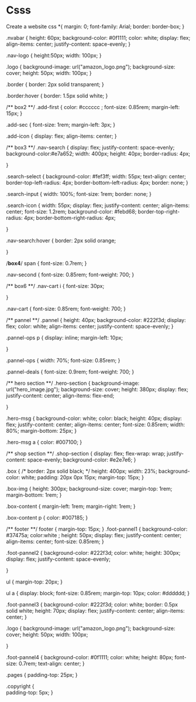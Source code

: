 # Csss
Create a website css 
*{
    margin: 0;
    font-family: Arial;
    border: border-box;
}

.nvabar {
    height: 60px;
    background-color: #0f1111;
    color: white;
    display: flex;
    align-items: center; 
    justify-content: space-evenly;
}

.nav-logo {
    height:50px;
    width: 100px;
}

.logo {
    background-image: url("amazon_logo.png");
    background-size: cover;
    height: 50px;
    width: 100px;
}

.border {
    border: 2px solid transparent;
}

.border:hover {
    border: 1.5px solid white;
}

/** box2 **/
.add-first {
    color: #cccccc ;
    font-size: 0.85rem;
    margin-left: 15px;
}

.add-sec {
    font-size: 1rem;
    margin-left: 3px;
}

.add-icon {
    display: flex;
    align-items: center;
}

/** box3 **/
.nav-search {
    display: flex;
    justify-content: space-evenly;
    background-color:#e7a652;
    width: 400px;
    height: 40px;
    border-radius: 4px;
    
}

.search-select {
    background-color: #fef3ff;
    width: 55px;
    text-align: center;
    border-top-left-radius: 4px;
    border-bottom-left-radius: 4px;
    border: none;
}

.search-input {
    width: 100%;
    font-size: 1rem;
    border: none;
}

.search-icon {
    width: 55px;
    display: flex;
    justify-content: center;
    align-items: center;
    font-size: 1.2rem;
    background-color: #febd68;
    border-top-right-radius: 4px;
    border-bottom-right-radius: 4px;
     
}

.nav-search:hover {
    border: 2px solid orange;

}

/**box4**/
span {
    font-size: 0.7rem;
}

.nav-second {
    font-size: 0.85rem;
    font-weight: 700;
}

/** box6 **/
.nav-cart i {
    font-size: 30px;

}

.nav-cart {
    font-size: 0.85rem;
    font-weight: 700;
}

/** pannel **/
.pannel {
    height: 40px;
    background-color: #222f3d;
    display: flex;
    color: white;
    align-items: center;
    justify-content: space-evenly;
}

.pannel-ops p {
    display: inline;
    margin-left: 10px;

}

.pannel-ops {
    width: 70%;
    font-size: 0.85rem;
}

.pannel-deals {
    font-size: 0.9rem;
    font-weight: 700;
}

/** hero section **/
.hero-section {
    background-image: url("hero_image.jpg");
    background-size: cover;
    height: 380px;
    display: flex;
    justify-content: center;
    align-items: flex-end;
    
}

.hero-msg {
    background-color: white;
    color: black;
    height: 40px;
    display: flex;
    justify-content: center;
    align-items: center;
    font-size: 0.85rem;
    width: 80%;
    margin-bottom: 25px;
}

.hero-msg a {
    color: #007100;
}

/** shop section **/
.shop-section {
    display: flex;
    flex-wrap: wrap;
    justify-content: space-evenly;
    background-color: #e2e7e6;
}

.box {
    /* border: 2px solid black; */
    height: 400px;
    width: 23%;
    background-color: white;
    padding: 20px 0px 15px;
    margin-top: 15px;
}

.box-img {
    height: 300px;
    background-size: cover;
    margin-top: 1rem;
    margin-bottom: 1rem;
}

.box-content {
    margin-left: 1rem;
    margin-right: 1rem;
}

.box-content p {
    color: #007185;
}

/** footer **/
footer {
    margin-top: 15px;
}
.foot-pannel1 {
    background-color: #37475a;
    color:white ;
    height: 50px;
    display: flex;
    justify-content: center;
    align-items: center;
    font-size: 0.85rem;
}

.foot-pannel2 {
    background-color: #222f3d;
    color: white;
    height: 300px;
    display: flex;
    justify-content: space-evenly;
    


}

ul {
    margin-top: 20px;
}

ul a {
    display: block;
    font-size: 0.85rem;
    margin-top: 10px;
    color: #dddddd;
}

.foot-pannel3 {
    background-color: #222f3d;
    color: white;
    border: 0.5px solid white;
    height: 70px;
    display: flex;
    justify-content: center;
    align-items: center;
}

.logo {
    background-image: url("amazon_logo.png");
    background-size: cover;
    height: 50px;
    width: 100px;
    
}

.foot-pannel4 {
    background-color: #0f1111;
    color: white;
    height: 80px;
    font-size: 0.7rem;
    text-align: center;
}

.pages {
    padding-top: 25px;
}

.copyright {  
    padding-top: 5px;
}
